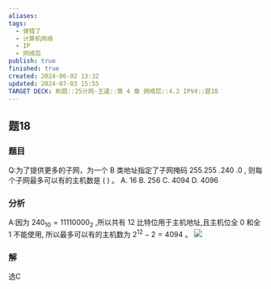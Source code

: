 ```yaml
---
aliases: 
tags:
  - 做错了
  - 计算机网络
  - IP
  - 网络层
publish: true
finished: true
created: 2024-06-02 13:32
updated: 2024-07-03 15:55
TARGET DECK: 刷题::25计网-王道::第 4 章 网络层::4.2 IPV4::题18
---
```


## 题18
### 题目
Q:为了提供更多的子网，为一个 B 类地址指定了子网掩码 255.255 .240 .0 , 则每个子网最多可以有的主机数是 ( ) 。
A. 16 B. 256 C. 4094 D. 4096
### 分析
A:因为 ${240}_{10} = {11110000}_{2}$ ,所以共有 12 比特位用于主机地址,且主机位全 0 和全 1 不能使用,  所以最多可以有的主机数为 ${2}^{12} - 2 = {4094}$ 。
![](https://img.hwenyi.live/202407031557331.webp)
### 解
选C

